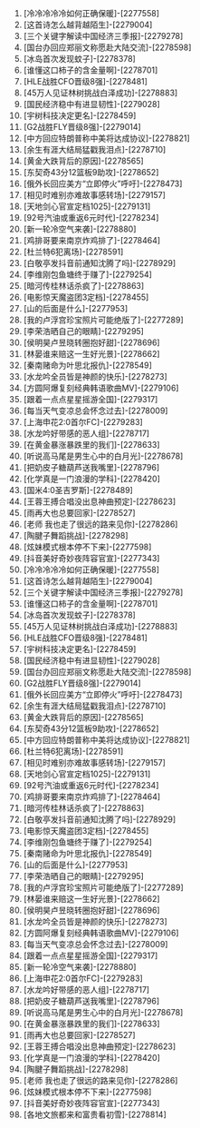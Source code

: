 
1. [冷冷冷冷冷如何正确保暖]-[2277558]
1. [这首诗怎么越背越陌生]-[2279004]
1. [三个关键字解读中国经济三季报]-[2279278]
1. [国台办回应郑丽文称愿赴大陆交流]-[2278598]
1. [冰岛首次发现蚊子]-[2278378]
1. [谁懂这口柿子的含金量啊]-[2278701]
1. [HLE战胜CFO晋级8强]-[2278481]
1. [45万人见证林树挑战白泽成功]-[2278883]
1. [国民经济稳中有进显韧性]-[2279028]
1. [宇树科技决定更名]-[2278459]
1. [G2战胜FLY晋级8强]-[2279014]
1. [中方回应特朗普称中美将达成协议]-[2278821]
1. [余生有涯大结局猛戳我泪点]-[2278710]
1. [黄金大跌背后的原因]-[2278565]
1. [东契奇43分12篮板9助攻]-[2278652]
1. [俄外长回应美方“立即停火”呼吁]-[2278473]
1. [相见时难别亦难故事感转场]-[2279157]
1. [天地剑心官宣定档1025]-[2279131]
1. [92号汽油或重返6元时代]-[2278234]
1. [新一轮冷空气来袭]-[2278880]
1. [鸡排哥要来南京炸鸡排了]-[2278464]
1. [杜兰特6犯离场]-[2278591]
1. [白敬亭发抖音前通知沈腾了吗]-[2278929]
1. [李维刚包鱼塘终于赚了]-[2279254]
1. [暗河传桂林话杀疯了]-[2278863]
1. [电影惊天魔盗团3定档]-[2278455]
1. [山的后面是什么]-[2277953]
1. [我的卢浮宫珍宝照片可能绝版了]-[2277289]
1. [李荣浩晒自己的眼睛]-[2279295]
1. [侯明昊卢昱晓转圈抱好甜]-[2278696]
1. [林晏谁来赔这一生好光景]-[2278662]
1. [秦南赌命为叶思北报仇]-[2278549]
1. [水龙吟全员皆是神颜的快乐]-[2278273]
1. [方圆阿爆复刻经典韩语歌曲MV]-[2279106]
1. [跟着一点点星星摇游全国]-[2279317]
1. [每当天气变凉总会怀念过去]-[2278009]
1. [上海申花2:0首尔FC]-[2279283]
1. [水龙吟好带感的恶人组]-[2278717]
1. [在黄金暴涨暴跌里的我们]-[2278633]
1. [听说高马尾是男生心中的白月光]-[2278678]
1. [把奶皮子糖葫芦送我嘴里]-[2278796]
1. [化学真是一门浪漫的学科]-[2278420]
1. [国米4:0圣吉罗斯]-[2278489]
1. [王蓉王搏合唱没出息神曲预定]-[2278623]
1. [雨再大也总要回家]-[2278527]
1. [老师 我也走了很远的路来见你]-[2278286]
1. [陶腱子舞蹈挑战]-[2278298]
1. [炫妹模式根本停不下来]-[2277598]
1. [抖音美好奇妙夜阵容官宣]-[2277343]
1. [冷冷冷冷冷如何正确保暖]-[2277558]
1. [这首诗怎么越背越陌生]-[2279004]
1. [三个关键字解读中国经济三季报]-[2279278]
1. [谁懂这口柿子的含金量啊]-[2278701]
1. [冰岛首次发现蚊子]-[2278378]
1. [45万人见证林树挑战白泽成功]-[2278883]
1. [HLE战胜CFO晋级8强]-[2278481]
1. [宇树科技决定更名]-[2278459]
1. [国民经济稳中有进显韧性]-[2279028]
1. [国台办回应郑丽文称愿赴大陆交流]-[2278598]
1. [G2战胜FLY晋级8强]-[2279014]
1. [俄外长回应美方“立即停火”呼吁]-[2278473]
1. [余生有涯大结局猛戳我泪点]-[2278710]
1. [黄金大跌背后的原因]-[2278565]
1. [东契奇43分12篮板9助攻]-[2278652]
1. [中方回应特朗普称中美将达成协议]-[2278821]
1. [杜兰特6犯离场]-[2278591]
1. [相见时难别亦难故事感转场]-[2279157]
1. [天地剑心官宣定档1025]-[2279131]
1. [92号汽油或重返6元时代]-[2278234]
1. [鸡排哥要来南京炸鸡排了]-[2278464]
1. [暗河传桂林话杀疯了]-[2278863]
1. [白敬亭发抖音前通知沈腾了吗]-[2278929]
1. [电影惊天魔盗团3定档]-[2278455]
1. [李维刚包鱼塘终于赚了]-[2279254]
1. [秦南赌命为叶思北报仇]-[2278549]
1. [山的后面是什么]-[2277953]
1. [李荣浩晒自己的眼睛]-[2279295]
1. [我的卢浮宫珍宝照片可能绝版了]-[2277289]
1. [林晏谁来赔这一生好光景]-[2278662]
1. [侯明昊卢昱晓转圈抱好甜]-[2278696]
1. [水龙吟全员皆是神颜的快乐]-[2278273]
1. [方圆阿爆复刻经典韩语歌曲MV]-[2279106]
1. [每当天气变凉总会怀念过去]-[2278009]
1. [跟着一点点星星摇游全国]-[2279317]
1. [新一轮冷空气来袭]-[2278880]
1. [上海申花2:0首尔FC]-[2279283]
1. [水龙吟好带感的恶人组]-[2278717]
1. [把奶皮子糖葫芦送我嘴里]-[2278796]
1. [听说高马尾是男生心中的白月光]-[2278678]
1. [在黄金暴涨暴跌里的我们]-[2278633]
1. [雨再大也总要回家]-[2278527]
1. [王蓉王搏合唱没出息神曲预定]-[2278623]
1. [化学真是一门浪漫的学科]-[2278420]
1. [陶腱子舞蹈挑战]-[2278298]
1. [老师 我也走了很远的路来见你]-[2278286]
1. [炫妹模式根本停不下来]-[2277598]
1. [抖音美好奇妙夜阵容官宣]-[2277343]
1. [各地文旅都来和富贵看初雪]-[2278814]